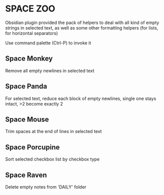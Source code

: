 # SPACE ZOO

Obsidian plugin provided the pack of helpers to deal with all kind of empty strings in selected text, as well as some other formatting helpers (for lists, for horizontal separators)

Use command palette (Ctrl-P) to invoke it

## Space Monkey
Remove all empty newlines in selected text

## Space Panda
For selected text, reduce each block of empty newlines, single one stays intact, >2 become exactly 2

## Space Mouse
Trim spaces at the end of lines in selected text

## Space Porcupine
Sort selected checkbox list by checkbox type 


## Space Raven
Delete empty notes from 'DAILY' folder
